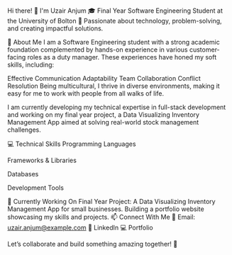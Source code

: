 

Hi there! 👋 I'm Uzair Anjum
🎓 Final Year Software Engineering Student at the University of Bolton
🌟 Passionate about technology, problem-solving, and creating impactful solutions.

🌟 About Me
I am a Software Engineering student with a strong academic foundation complemented by hands-on experience in various customer-facing roles as a duty manager. These experiences have honed my soft skills, including:

Effective Communication
Adaptability
Team Collaboration
Conflict Resolution
Being multicultural, I thrive in diverse environments, making it easy for me to work with people from all walks of life.

I am currently developing my technical expertise in full-stack development and working on my final year project, a Data Visualizing Inventory Management App aimed at solving real-world stock management challenges.

💻 Technical Skills
Programming Languages







Frameworks & Libraries





Databases


Development Tools


🎯 Currently Working On
Final Year Project: A Data Visualizing Inventory Management App for small businesses.
Building a portfolio website showcasing my skills and projects.
📫 Connect With Me
📧 Email: uzair.anjum@example.com
🔗 LinkedIn
💻 Portfolio

Let’s collaborate and build something amazing together! 🚀

